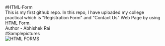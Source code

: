 #HTML-Form
<br>
This is my first github repo. In this repo, I have uploaded my college practical which is "Registration Form" and "Contact Us" Web Page by using HTML Form.
<br>
Author - Abhishek Rai
<br>
#Samplepictures
<br>
![HTML FORMS](https://github.com/abhishekraicgc/HTML-Form/assets/113430920/ad0ceb84-46cb-4c8c-a576-63468377e3cd)

